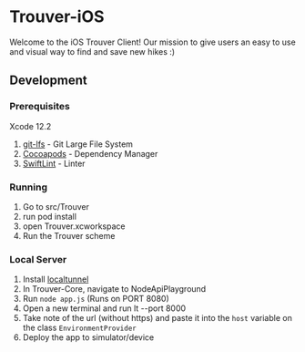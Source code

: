 # Trouver-iOS

Welcome to the iOS Trouver Client! Our mission to give users an easy to use and visual way to find and save new hikes :)

## Development

### Prerequisites
Xcode 12.2
1. [git-lfs](https://git-lfs.github.com/) - Git Large File System
1. [Cocoapods](https://cocoapods.org/) - Dependency Manager
1. [SwiftLint](https://github.com/realm/SwiftLint) - Linter

### Running
1. Go to src/Trouver
1. run pod install
1. open Trouver.xcworkspace
1. Run the Trouver scheme

### Local Server
1. Install [localtunnel](https://github.com/localtunnel/localtunnel)
1. In Trouver-Core, navigate to NodeApiPlayground
1. Run `node app.js` (Runs on PORT 8080)
1. Open a new terminal and run lt --port 8000
1. Take note of the url (without https) and paste it into the `host` variable on the class `EnvironmentProvider`
1. Deploy the app to simulator/device